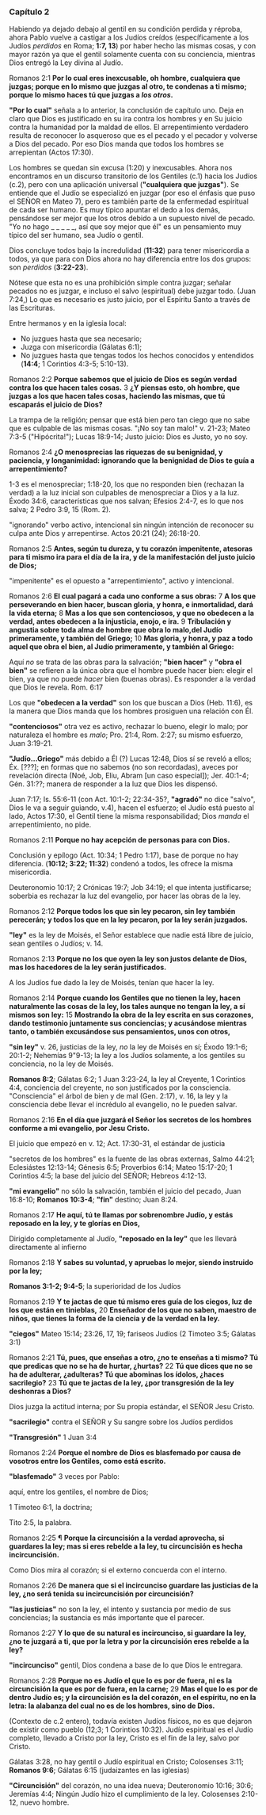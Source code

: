 ### Capítulo 2

Habiendo ya dejado debajo al gentil en su condición perdida y réproba, ahora Pablo vuelve a castigar a los Judíos creídos (específicamente a los Judíos *perdidos* en Roma; **1:7, 13**) por haber hecho las mismas cosas, y con mayor razón ya que el gentil solamente cuenta con su conciencia, mientras Dios entregó la Ley divina al Judío.

Romanos 2:1 **Por lo cual eres inexcusable, oh hombre, cualquiera que juzgas; porque en lo mismo que juzgas al otro, te condenas a ti mismo; porque lo mismo haces tú que juzgas a *los otros*.**

**"Por lo cual"** señala a lo anterior, la conclusión de capítulo uno. Deja en claro que Dios es justificado en su ira contra los hombres y en Su juicio contra la humanidad por la maldad de ellos. El arrepentimiento verdadero resulta de reconocer lo asqueroso que es el pecado y el pecador y volverse a Dios del pecado. Por eso Dios manda que todos los hombres se arrepientan (Actos 17:30).

Los hombres se quedan sin excusa (1:20) y inexcusables. Ahora nos encontramos en un discurso transitorio de los Gentiles (c.1) hacia los Judíos (c.2), pero con una aplicación universal (**"cualquiera que juzgas"**). Se entiende que el Judío se especializó en juzgar (por eso el énfasis que puso el SEÑOR en Mateo 7), pero es también parte de la enfermedad espiritual de cada ser humano. Es muy típico apuntar el dedo a los demás, pensándose ser mejor que los otros debido a un supuesto nivel de pecado. "Yo no hago _ _ _ _ _, así que soy mejor que él" es un pensamiento muy típico del ser humano, sea Judío o gentil.

Dios concluye todos bajo la incredulidad (**11:32**) para tener misericordia a todos, ya que para con Dios ahora no hay diferencia entre los dos grupos: son *perdidos* (**3:22-23**).

Nótese que esta no es una prohibición simple contra juzgar; señalar pecados no es juzgar, e incluso el salvo (espiritual) debe juzgar todo. (Juan 7:24,) Lo que es necesario es justo juicio, por el Espíritu Santo a través de las Escrituras.

Entre hermanos y en la iglesia local:

- No juzgues hasta que sea necesario;
- Juzga con misericordia (Gálatas 6:1);
- No juzgues hasta que tengas todos los hechos conocidos y entendidos (**14:4**; 1 Corintios 4:3-5; 5:10-13).

Romanos 2:2 **Porque sabemos que el juicio de Dios es según verdad contra los que hacen tales cosas.**
3 **¿Y piensas esto, oh hombre, que juzgas a los que hacen tales cosas, haciendo las mismas, que tú escaparás el juicio de Dios?**

La trampa de la religión; pensar que está bien pero tan ciego que no sabe que es culpable de las mismas cosas. "¡No soy tan malo!" v. 21-23; Mateo 7:3-5 ("Hipócrita!"); Lucas 18:9-14; Justo juicio: Dios es Justo, yo no soy.

Romanos 2:4 **¿O menosprecias las riquezas de su benignidad, y paciencia, y longanimidad: ignorando que la benignidad de Dios te guía a arrepentimiento?**

1-3 es el menospreciar; 1:18-20, los que no responden bien (rechazan la verdad) a la luz inicial son culpables de menospreciar a Dios y a la luz. Éxodo 34:6, características que nos salvan; Efesios 2:4-7, es lo que nos salva; 2 Pedro 3:9, 15 (Rom. 2).

"ignorando" verbo activo, intencional sin ningún intención de reconocer su culpa ante Dios y arrepentirse. Actos 20:21 (24); 26:18-20.

Romanos 2:5 **Antes, según tu dureza, y tu corazón impenitente, atesoras para ti mismo ira para el día de la ira, y de la manifestación del justo juicio de Dios;**

"impenitente" es el opuesto a "arrepentimiento", activo y intencional.

Romanos 2:6 **El cual pagará a cada uno conforme a sus obras:**
7 **A los que perseverando en bien hacer, buscan gloria, y honra, e inmortalidad, dará la vida eterna;**
8 **Mas a los que son contenciosos, y que no obedecen a la verdad, antes obedecen a la injusticia, enojo, e ira.**
9 **Tribulación y angustia sobre toda alma de hombre que obra lo malo,del Judío primeramente, y también del Griego;**
10 **Mas gloria, y honra, y paz a todo aquel que obra el bien, al Judío primeramente, y también al Griego:**

Aquí *no* se trata de las obras para la salvación; **"bien hacer"** y **"obra el bien"** se refieren a la única obra que el hombre puede hacer bien: elegir el bien, ya que no puede *hacer* bien (buenas obras). Es responder a la verdad que Dios le revela. Rom. 6:17

Los que **"obedecen a la verdad"** son los que buscan a Dios (Heb. 11:6), es la manera que Dios manda que los hombres prosiguen una relación con Él.

**"contenciosos"** otra vez es activo, rechazar lo bueno, elegir lo malo; por naturaleza el hombre es *malo*; Pro. 21:4, Rom. 2:27; su mismo esfuerzo, Juan 3:19-21.

**"Judío...Griego"** más debido a Él (?) Lucas 12:48, Dios sí se reveló a ellos; Éx. \[???\]; en formas que no sabemos (no son recordadas), aveces por revelación directa (Noé, Job, Eliu, Abram \[un caso especial\]); Jer. 40:1-4; Gén. 31:??; manera de responder a la luz que Dios les dispensó.

Juan 7:17; Is. 55:6-11 (con Act. 10:1-2; 22:34-35?, **"agradó"** no dice "salvo", Dios le va a seguir guiando, v.4), hacen el esfuerzo; el Judío está puesto al lado, Actos 17:30, el Gentil tiene la misma responsabilidad; Dios *manda* el arrepentimiento, no pide.

Romanos 2:11 **Porque no hay acepción de personas para con Dios.**

Conclusión y epílogo (Act. 10:34; 1 Pedro 1:17), base de porque no hay diferencia. (**10:12; 3:22; 11:32**) condenó a todos, les ofrece la misma misericordia.

Deuteronomio 10:17; 2 Crónicas 19:7; Job 34:19; el que intenta justificarse; soberbia es rechazar la luz del evangelio, por hacer las obras de la ley.

Romanos 2:12 **Porque todos los que sin ley pecaron, sin ley también perecerán; y todos los que en la ley pecaron, por la ley serán juzgados.**

**"ley"** es la ley de Moisés, el Señor establece que nadie está libre de juicio, sean gentiles o Judíos; v. 14.

Romanos 2:13 **Porque no los que oyen la ley son justos delante de Dios, mas los hacedores de la ley serán justificados.**

A los Judíos fue dado la ley de Moisés, tenían que hacer la ley.

Romanos 2:14 **Porque cuando los Gentiles que no tienen la ley, hacen naturalmente las cosas de la ley, los tales aunque no tengan la ley, a sí mismos son ley:**
15 **Mostrando la obra de la ley escrita en sus corazones, dando testimonio juntamente sus conciencias; y acusándose mientras tanto, o también excusándose sus pensamientos, unos con otros,**

**"sin ley"** v. 26, justicias de la ley, *no* la ley de Moisés en sí; Éxodo 19:1-6; 20:1-2; Nehemías 9"9-13; la ley a los Judíos solamente, a los gentiles su conciencia, no la ley de Moisés.

**Romanos 8:2**; Gálatas 6:2; 1 Juan 3:23-24, la ley al Creyente, 1 Corintios 4:4, conciencia del creyente, no son justificados por la consciencia. "Consciencia" el árbol de bien y de mal (Gen. 2:17), v. 16, la ley y la consciencia debe llevar el incrédulo al evangelio, no le pueden salvar.

Romanos 2:16 **En el día que juzgará el Señor los secretos de los hombres conforme a mi evangelio, por Jesu Cristo.**

El juicio que empezó en v. 12; Act. 17:30-31, el estándar de justicia

"secretos de los hombres" es la fuente de las obras externas, Salmo 44:21; Eclesiástes 12:13-14; Génesis 6:5; Proverbios 6:14; Mateo 15:17-20; 1 Corintios 4:5; la base del juicio del SEÑOR; Hebreos 4:12-13.

**"mi evangelio"** no sólo la salvación, también el juicio del pecado, Juan 16:8-10; **Romanos 10:3-4**; **"fin"** destino; Juan 8:24.

Romanos 2:17 **He aquí, tú te llamas por sobrenombre Judío, y estás reposado en la ley, y te glorías en Dios,**

Dirigido completamente al Judío, **"reposado en la ley"** que les llevará directamente al infierno

Romanos 2:18 **Y sabes su voluntad, y apruebas lo mejor, siendo instruido por la ley;**

**Romanos 3:1-2; 9:4-5**; la superioridad de los Judíos

Romanos 2:19 **Y te jactas de que tú mismo eres guía de los ciegos, luz de los que están en tinieblas,**
20 **Enseñador de los que no saben, maestro de niños, que tienes la forma de la ciencia y de la verdad en la ley.**

**"ciegos"** Mateo 15:14; 23:26, 17, 19; fariseos Judíos (2 Timoteo 3:5; Gálatas 3:1)

Romanos 2:21 **Tú, pues, que enseñas a otro, ¿no te enseñas a ti mismo? Tú que predicas que no se ha de hurtar, ¿hurtas?**
22 **Tú que dices que no se ha de adulterar, ¿adulteras? Tú que abominas los ídolos, ¿haces sacrilegio?**
23 **Tú que te jactas de la ley, ¿por transgresión de la ley deshonras a Dios?**

Dios juzga la actitud interna; por Su propia estándar, el SEÑOR Jesu Cristo.

**"sacrilegio"** contra el SEÑOR y Su sangre sobre los Judíos perdidos

**"Transgresión"** 1 Juan 3:4

Romanos 2:24 **Porque el nombre de Dios es blasfemado por causa de vosotros entre los Gentiles, como está escrito.**

**"blasfemado"** 3 veces por Pablo:

aquí, entre los gentiles, el nombre de Dios;

1 Timoteo 6:1, la doctrina;

Tito 2:5, la palabra.

Romanos 2:25 ¶ **Porque la circuncisión a la verdad aprovecha, si guardares la ley; mas si eres rebelde a la ley, tu circuncisión es hecha incircuncisión.**

Como Dios mira al corazón; si el externo concuerda con el interno.

Romanos 2:26 **De manera que si el incircunciso guardare las justicias de la ley, ¿no será tenida su incircuncisión por circuncisión?**

**"las justicias"** no son la ley, el intento y sustancia por medio de sus conciencias; la sustancia es más importante que el parecer.

Romanos 2:27 **Y lo que de su natural es incircunciso, si guardare la ley, ¿no te juzgará a ti, que por la letra y por la circuncisión eres rebelde a la ley?**

**"incircunciso"** gentil, Dios condena a base de lo que Dios le entregara.

Romanos 2:28 **Porque no es Judío el que lo es por de fuera, ni es la circuncisión la que es por de fuera, en la carne;**
29 **Mas el que lo es por de dentro Judío es; y la circuncisión es la del corazón, en el espíritu, no en la letra: la alabanza del cual no es de los hombres, sino de Dios.**

(Contexto de c.2 entero), todavía existen Judíos físicos, no es que dejaron de existir como pueblo (12;3; 1 Corintios 10:32). Judío espiritual es el Judío completo, llevado a Cristo por la ley, Cristo es el fin de la ley, salvo por Cristo.

Gálatas 3:28, no hay gentil o Judío espiritual en Cristo; Colosenses 3:11; **Romanos 9:6**; Gálatas 6:15 (judaizantes en las iglesias)

**"Circuncisión"** del corazón, no una idea nueva; Deuteronomio 10:16; 30:6; Jeremías 4:4; Ningún Judío hizo el cumplimiento de la ley. Colosenses 2:10-12, nuevo hombre.
